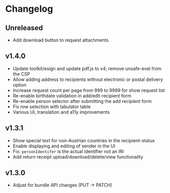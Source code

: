 # Changelog

## Unreleased

* Add download button to request attachments

## v1.4.0

* Update toolkit/esign and update pdf.js to v4; remove unsafe-eval from the CSP
* Allow adding address to recipients without electronic or postal delivery option
* Increase request count per page from 999 to 9999 for show request list
* Re-enable birthdate validation in add/edit recipient form
* Re-enable person selector after submitting the add recipient form
* Fix row selection with tabulator table
* Various UI, translation and a11y improvements

## v1.3.1

* Show special text for non-Austrian countries in the recipient-status
* Enable displaying and editing of sender in the UI
* Fix: `personIdentifer` is the actual identifier not an IRI
* Add return receipt upload/download/delete/view functionality

## v1.3.0

* Adjust for bundle API changes (PUT -> PATCH)
